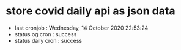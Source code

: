 # store covid daily api as json data

- last cronjob : Wednesday, 14 October 2020 22:53:24
- status og cron : success
- status daily cron : success
      
      